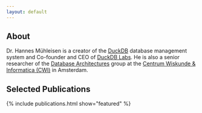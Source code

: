 ```yaml
---
layout: default
---
```


## About


Dr. Hannes Mühleisen is a creator of the [DuckDB](https://duckdb.org) database management system and Co-founder and CEO of [DuckDB Labs](https://duckdblabs.com). He is also a senior researcher of the [Database Architectures](https://www.cwi.nl/research/groups/database-architectures/database-architectures) group at the [Centrum Wiskunde & Informatica (CWI)](http://www.cwi.nl) in Amsterdam.


## Selected Publications

{% include publications.html show="featured" %}	

<!-- 

## Selected Projects

{% include projects.html show="featured" %}	


## Selected Posts

Selected Posts List

## Selected Lectures

Selected Lectures List
 -->